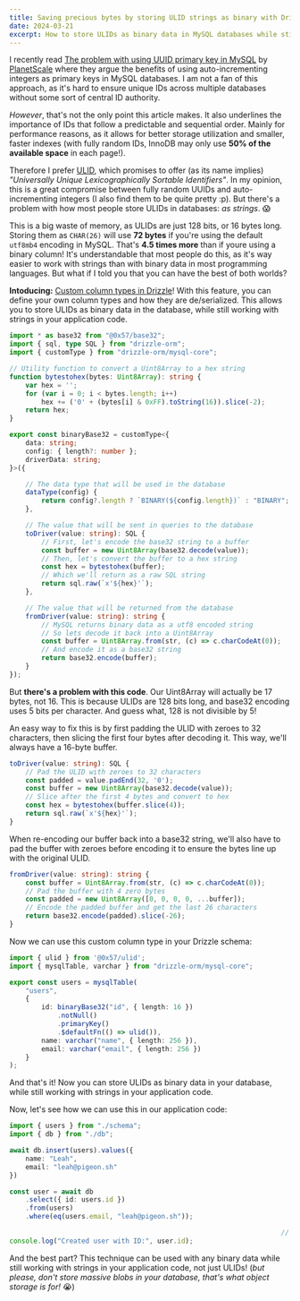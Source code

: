 ```yaml
---
title: Saving precious bytes by storing ULID strings as binary with Drizzle
date: 2024-03-21
excerpt: How to store ULIDs as binary data in MySQL databases while still working with strings in your application code using Drizzle's custom column types.
---
```


I recently read [The problem with using UUID primary key in MySQL](https://planetscale.com/blog/the-problem-with-using-a-uuid-primary-key-in-mysql) by [PlanetScale](https://planetscale.com/) where they argue the benefits of using auto-incrementing integers as primary keys in MySQL databases. I am not a fan of this approach, as it's hard to ensure unique IDs across multiple databases without some sort of central ID authority.

*However*, that's not the only point this article makes. It also underlines the importance of IDs that follow a predictable and sequential order. Mainly for performance reasons, as it allows for better storage utilization and smaller, faster indexes (with fully random IDs, InnoDB may only use **50% of the available space** in each page!).

Therefore I prefer [ULID](https://github.com/ulid/spec), which promises to offer (as its name implies) *"Universally Unique Lexicographically Sortable Identifiers"*. In my opinion, this is a great compromise between fully random UUIDs and auto-incrementing integers (I also find them to be quite pretty :p). But there's a problem with how most people store ULIDs in databases: *as strings*. 😱

This is a big waste of memory, as ULIDs are just 128 bits, or 16 bytes long. Storing them as `CHAR(26)` will use **72 bytes** if you're using the default `utf8mb4` encoding in MySQL. That's **4.5 times more** than if youre using a binary column! It's understandable that most people do this, as it's way easier to work with strings than with binary data in most programming languages. But what if I told you that you can have the best of both worlds?

**Intoducing:** [Custom column types in Drizzle](https://orm.drizzle.team/docs/custom-types)! With this feature, you can define your own column types and how they are de/serialized. This allows you to store ULIDs as binary data in the database, while still working with strings in your application code.

```ts
import * as base32 from "@0x57/base32";
import { sql, type SQL } from "drizzle-orm";
import { customType } from "drizzle-orm/mysql-core";

// Utility function to convert a Uint8Array to a hex string
function bytestohex(bytes: Uint8Array): string {
	var hex = '';
	for (var i = 0; i < bytes.length; i++)
		hex += ('0' + (bytes[i] & 0xFF).toString(16)).slice(-2);
	return hex;
}

export const binaryBase32 = customType<{
	data: string;
	config: { length?: number };
	driverData: string;
}>({

	// The data type that will be used in the database
	dataType(config) {
		return config?.length ? `BINARY(${config.length})` : "BINARY";
	},

	// The value that will be sent in queries to the database
	toDriver(value: string): SQL {
		// First, let's encode the base32 string to a buffer
		const buffer = new Uint8Array(base32.decode(value));
		// Then, let's convert the buffer to a hex string
		const hex = bytestohex(buffer);
		// Which we'll return as a raw SQL string
		return sql.raw(`x'${hex}'`);
	},

	// The value that will be returned from the database
	fromDriver(value: string): string {
		// MySQL returns binary data as a utf8 encoded string
		// So lets decode it back into a Uint8Array
		const buffer = Uint8Array.from(str, (c) => c.charCodeAt(0));
		// And encode it as a base32 string
		return base32.encode(buffer);
	}
});
```

But **there's a problem with this code**. Our Uint8Array will actually be 17 bytes, not 16. This is because ULIDs are 128 bits long, and base32 encoding uses 5 bits per character. And guess what, 128 is not divisible by 5!

An easy way to fix this is by first padding the ULID with zeroes to 32 characters, then slicing the first four bytes after decoding it. This way, we'll always have a 16-byte buffer.

```ts
toDriver(value: string): SQL {
	// Pad the ULID with zeroes to 32 characters
	const padded = value.padEnd(32, '0');
	const buffer = new Uint8Array(base32.decode(value));
	// Slice after the first 4 bytes and convert to hex
	const hex = bytestohex(buffer.slice(4));
	return sql.raw(`x'${hex}'`);
}
```

When re-encoding our buffer back into a base32 string, we'll also have to pad the buffer with zeroes before encoding it to ensure the bytes line up with the original ULID.

```ts
fromDriver(value: string): string {
	const buffer = Uint8Array.from(str, (c) => c.charCodeAt(0));
	// Pad the buffer with 4 zero bytes
	const padded = new Uint8Array([0, 0, 0, 0, ...buffer]);
	// Encode the padded buffer and get the last 26 characters
	return base32.encode(padded).slice(-26);
}
```

Now we can use this custom column type in your Drizzle schema:

```ts
import { ulid } from '@0x57/ulid';
import { mysqlTable, varchar } from "drizzle-orm/mysql-core";

export const users = mysqlTable(
	"users",
	{
		id: binaryBase32("id", { length: 16 })
			.notNull()
			.primaryKey()
			.$defaultFn(() => ulid()),
		name: varchar("name", { length: 256 }),
		email: varchar("email", { length: 256 })
	}
);
```

And that's it! Now you can store ULIDs as binary data in your database, while still working with strings in your application code. 

Now, let's see how we can use this in our application code:

```ts
import { users } from "./schema";
import { db } from "./db";

await db.insert(users).values({
	name: "Leah",
	email: "leah@pigeon.sh"
})

const user = await db
	.select({ id: users.id })
	.from(users)
	.where(eq(users.email, "leah@pigeon.sh"));

																	// "01HSF4ESKKTVHKREJMEXDWYE5F"
console.log("Created user with ID:", user.id);
```

And the best part? This technique can be used with any binary data while still working with strings in your application code, not just ULIDs! (*but please, don't store massive blobs in your database, that's what object storage is for!* 😭)

